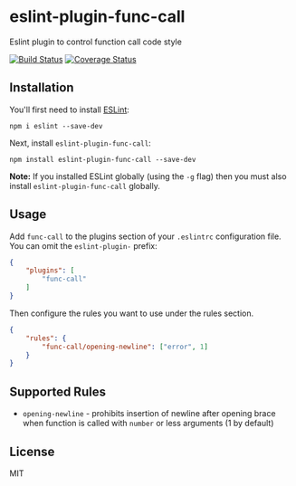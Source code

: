 # eslint-plugin-func-call

Eslint plugin to control function call code style

[![Build Status](https://travis-ci.org/titarenko/eslint-plugin-func-call.svg?branch=master)](https://travis-ci.org/titarenko/eslint-plugin-func-call)
[![Coverage Status](https://coveralls.io/repos/github/titarenko/eslint-plugin-func-call/badge.svg?branch=master)](https://coveralls.io/github/titarenko/eslint-plugin-func-call?branch=master)

## Installation

You'll first need to install [ESLint](http://eslint.org):

```
npm i eslint --save-dev
```

Next, install `eslint-plugin-func-call`:

```
npm install eslint-plugin-func-call --save-dev
```

**Note:** If you installed ESLint globally (using the `-g` flag) then you must also install `eslint-plugin-func-call` globally.

## Usage

Add `func-call` to the plugins section of your `.eslintrc` configuration file. You can omit the `eslint-plugin-` prefix:

```json
{
    "plugins": [
        "func-call"
    ]
}
```

Then configure the rules you want to use under the rules section.

```json
{
    "rules": {
        "func-call/opening-newline": ["error", 1]
    }
}
```

## Supported Rules

* `opening-newline` - prohibits insertion of newline after opening brace when function is called with `number` or less arguments (1 by default)

## License

MIT
